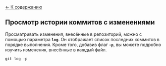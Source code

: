[<- К содержанию](/readme.md)

## Просмотр истории коммитов с изменениями

Просматривать изменения, внесённые в репозиторий, можно с помощью параметра **`log`**. Он отображает список последних коммитов в порядке выполнения. Кроме того, добавив флаг **`-p`**, вы можете подробно изучить изменения, внесённые в каждый файл.

```
git log -p
```
